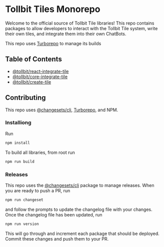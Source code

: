 # Tollbit Tiles Monorepo

Welcome to the official source of Tollbit Tile libraries! This repo contains packages to allow developers to interact with the Tollbit Tile system, write their own tiles, and integrate them into their own ChatBots.

This repo uses [Turborepo](https://turbo.build/repo) to manage its builds

## Table of Contents

- [@tollbit/react-integrate-tile](./packages/react-integrate/README.md)
- [@tollbit/core-integrate-tile](./packages/core-integrate/README.md)
- [@tollbit/create-tile](./packages/create/README.md)

## Contributing

This repo uses [@changesets/cli](https://github.com/changesets/changesets/blob/main/packages/cli/README.md), [Turborepo](https://turbo.build/repo/docs), and NPM.

### Installiong

Run

```bash
npm install
```

To build all libraries, from root run

```bash
npm run build
```

### Releases

This repo uses the [@changesets/cli](https://github.com/changesets/changesets/blob/main/packages/cli/README.md) package to manage releases. When you are ready to push a PR, run

```bash
npm run changeset
```

and follow the prompts to update the changelog file with your changes. Once the changelog file has been updated, run

```bash
npm run version
```

This will go through and increment each package that should be deployed. Commit these changes and push them to your PR.
